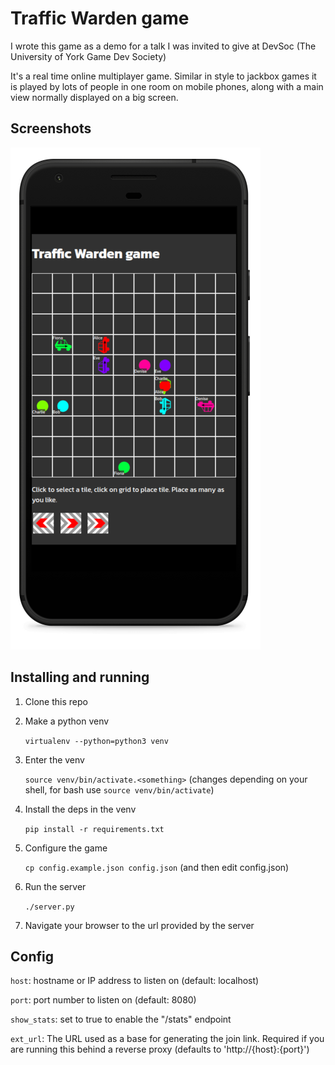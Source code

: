 # Traffic Warden game

I wrote this game as a demo for a talk I was invited to give at DevSoc (The University of York Game Dev Society)

It's a real time online multiplayer game. Similar in style to jackbox games it is played by lots of people in one room on mobile phones, along with a main view normally displayed on a big screen.

## Screenshots

![Screenshot of traffic warden being played on a phone](static/images/screenshot1_small.png)

## Installing and running

1. Clone this repo
2. Make a python venv

    `virtualenv --python=python3 venv`
    
3. Enter the venv

    `source venv/bin/activate.<something>` (changes depending on your shell, for bash use `source venv/bin/activate`)
    
4. Install the deps in the venv

    `pip install -r requirements.txt`
    
5. Configure the game

    `cp config.example.json config.json` (and then edit config.json)
    
6. Run the server

    `./server.py`
    
7. Navigate your browser to the url provided by the server

## Config

`host`: hostname or IP address to listen on (default: localhost)

`port`: port number to listen on (default: 8080)

`show_stats`: set to true to enable the "/stats" endpoint

`ext_url`: The URL used as a base for generating the join link. Required if you are running this behind a reverse proxy (defaults to 'http://{host}:{port}')
